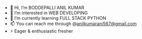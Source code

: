 - 👋 Hi, I’m BODDEPALLI ANIL KUMAR
- 👀 I’m interested in WEB DEVELOPING
- 🌱 I’m currently learning FULL STACK PYTHON
- 📫 You can reach me through @anilkumarani567@gmail.com
- ⚡ Eager & enthusiastic fresher 

<!---
anilakv13/anilakv13 is a ✨ special ✨ repository because its `README.md` (this file) appears on your GitHub profile.
You can click the Preview link to take a look at your changes.
--->
